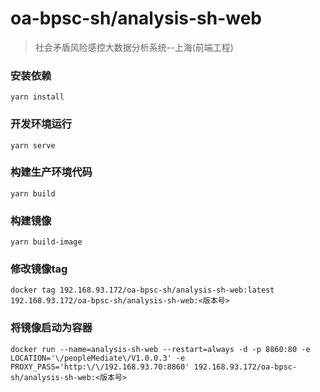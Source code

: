# oa-bpsc-sh/analysis-sh-web
> 社会矛盾风险感控大数据分析系统--上海(前端工程)


### 安装依赖
```
yarn install
```

### 开发环境运行
```
yarn serve
```

### 构建生产环境代码
```
yarn build
```

### 构建镜像
```
yarn build-image
```

### 修改镜像tag
```
docker tag 192.168.93.172/oa-bpsc-sh/analysis-sh-web:latest 192.168.93.172/oa-bpsc-sh/analysis-sh-web:<版本号>
```

### 将镜像启动为容器
```
docker run --name=analysis-sh-web --restart=always -d -p 8860:80 -e LOCATION='\/peopleMediate\/V1.0.0.3' -e PROXY_PASS='http:\/\/192.168.93.70:8860' 192.168.93.172/oa-bpsc-sh/analysis-sh-web:<版本号>
```